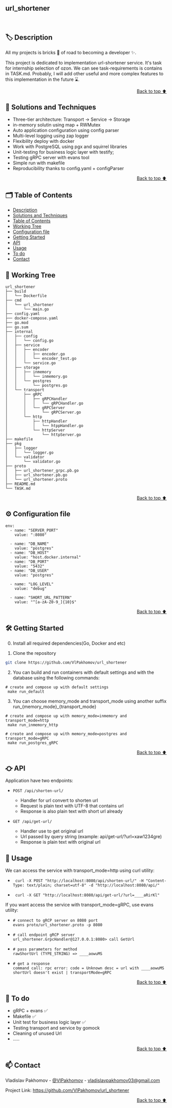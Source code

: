## url_shortener

<br/>

## 🏷️ Description

All my projects is bricks 🧱 of road to becoming a developer ✨.

This project is dedicated to implementation url-shortener service. It's task for internship selection of ozon. We can see task-requirements is contains in TASK.md.
Probably, I will add other useful and more complex features to this implementation in the future ⌛. 

<p align="right"><a href="#url_shortener">Back to top ⬆️</a></p>

## 🎯 Solutions and Techniques

- Three-tier architecture: Transport -> Service -> Storage
- in-memory solutin using map + RWMutex 
- Auto application configuration using config parser
- Multi-level logging using zap logger
- Flexibility deploy with docker  
- Work with PostgreSQL using pgx and squirrel libraries
- Unit-testing for business logic layer with testify;
- Testing gRPC server with evans tool 
- Simple run with makefile
- Reproducibility thanks to config.yaml + configParser

<p align="right"><a href="#url_shortener">Back to top ⬆️</a></p>


## 🗂️ Table of Contents 
- [Description](#️-description)
- [Solutions and Techniques](#-solutions-and-techniques)
- [Table of Contents](#️-table-of-contents)
- [Working Tree](#-working-tree)
- [Сonfiguration file](#-сonfiguration-file)
- [Getting Started](#️--getting-started)
- [API](#-api)
- [Usage](#-usage)
- [To do](#-to-do)
- [Contact](#-contact)

## 🌿 Working Tree
```
url_shortener
├── build
│   └── Dockerfile
├── cmd
│   └── url_shortener
│       └── main.go
├── config.yaml
├── docker-compose.yaml
├── go.mod
├── go.sum
├── internal
│   ├── config
│   │   └── config.go
│   ├── service
│   │   ├── encoder
│   │   │   ├── encoder.go
│   │   │   └── encoder_test.go
│   │   └── service.go
│   ├── storage
│   │   ├── inmemory
│   │   │   └── inmemory.go
│   │   └── postgres
│   │       └── postgres.go
│   └── transport
│       ├── gRPC
│       │   ├── gRPCHandler
│       │   │   └── gRPCHandler.go
│       │   └── gRPCServer
│       │       └── gRPCServer.go
│       └── http
│           ├── httpHandler
│           │   └── htppHandler.go
│           └── httpServer
│               └── httpServer.go
├── makefile
├── pkg
│   ├── logger
│   │   └── logger.go
│   └── validator
│       └── validator.go
├── proto
│   ├── url_shortener_grpc.pb.go
│   ├── url_shortener.pb.go
│   └── url_shortener.proto
├── README.md
└── TASK.md
```

<p align="right"><a href="#url_shortener">Back to top ⬆️</a></p>

## ⚙️ Сonfiguration file

```
env:
  - name: "SERVER_PORT"
    value: ":8080"

  - name: "DB_NAME"
    value: "postgres"
  - name: "DB_HOST"
    value: "host.docker.internal"
  - name: "DB_PORT"
    value: "5432"
  - name: "DB_USER"
    value: "postgres"

  - name: "LOG_LEVEL"
    value: "debug"

  - name: "SHORT_URL_PATTERN"
    value: "^[a-zA-Z0-9_]{10}$"
```


<p align="right"><a href="#url_shortener">Back to top ⬆️</a></p>

## 🛠️  Getting Started

0. Install all required dependencies(Go, Docker and etc)

1. Clone the repository  

```bash
git clone https://github.com/VlPakhomov/url_shortener
```   

2. You can build and run containers with default settings and with the database using the following commands:
```
# create and compose up with default settings
 make run_default
```

3. You can choose memory_mode and transport_mode using another suffix run_{memory_mode}_{transport_mode} 

```
# create and compose up with memory_mode=inmemory and transport_mode=http 
 make run_inmemory_http
``` 

```
# create and compose up with memory_mode=postgres and transport_mode=gRPC 
 make run_postgres_gRPC
```

<p align="right"><a href="#url_shortener">Back to top ⬆️</a></p>

## ⛮ API

Application have two endpoints: 

- `POST /api/shorten-url/`
    - Handler for url convert to shorten url 
    - Request is plain text with UTF-8 that contains url
    - Response is also plain text with short url already

- `GET /api/get-url/`
  - Handler use to get original url 
  - Url passed by query string (example: api/get-url/?url=xaw1234gre)
  - Response is plain text with original url 

## 🧩 Usage

We can access the service with transport_mode=http using curl utility:
 - ```
    curl -X POST "http://localhost:8080/api/shorten-url/" -H "Content-Type: text/plain; charset=utf-8" -d "http://localhost:8080/api/" 
    ```
 - ```
    curl -X GET "http://localhost:8080/api/get-url/?url=____aRirKl" 
    ```

If you want access the service with transport_mode=gRPC,  use evans utility: 

- ```
  # connect to gRCP server on 8080 port
  evans proto/url_shortener.proto -p 8080 
  ``` 

- ```
  # call endpoint gRCP server 
  url_shortener.GrpcHandler@127.0.0.1:8080> call GetUrl
  ``` 

- ```
  # pass parameters for method 
  rawShortUrl (TYPE_STRING) => ____aowuMS
  ``` 

- ```
  # get a response 
  command call: rpc error: code = Unknown desc = url with ____aowuMS shortUrl doesn't exist | transportMode=gRPC
  ``` 

<p align="right"><a href="#url_shortener">Back to top ⬆️</a></p>

## 📌 To do 

- gRPC + evans ✅
- Makefile ✅
- Unit test for business logic layer ✅
- Testing transport and service by gomock
- Сleaning of unused Url
- .....

<p align="right"><a href="#url_shortener">Back to top ⬆️</a></p>



## 📫 Contact  

Vladislav Pakhomov - [@VlPakhomov](https://t.me/VlPakhomov) - [vladislavpakhomov03@gmail.com](mailto:vladislavpakhomov03@gmail.com)

Project Link: https://github.com/VlPakhomov/url_shortener

<p align="right"><a href="#url_shortener">Back to top ⬆️</a></p>



